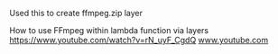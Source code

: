 Used this to create ffmpeg.zip layer

How to use FFmpeg within lambda function via layers
https://www.youtube.com/watch?v=rN_uyF_CgdQ
www.youtube.com



